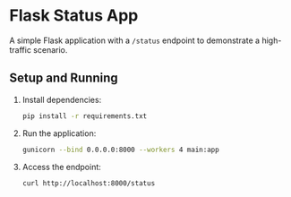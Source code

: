 # Flask Status App

A simple Flask application with a `/status` endpoint to demonstrate a high-traffic scenario.

## Setup and Running

1.  Install dependencies:

    ```bash
    pip install -r requirements.txt
    ```

2.  Run the application:

    ```bash
    gunicorn --bind 0.0.0.0:8000 --workers 4 main:app
    ```

3.  Access the endpoint:
    ```
    curl http://localhost:8000/status
    ```

